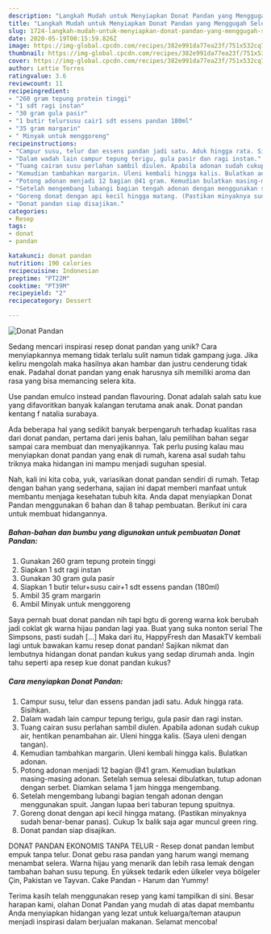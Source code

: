 ```yaml
---
description: "Langkah Mudah untuk Menyiapkan Donat Pandan yang Menggugah Selera"
title: "Langkah Mudah untuk Menyiapkan Donat Pandan yang Menggugah Selera"
slug: 1724-langkah-mudah-untuk-menyiapkan-donat-pandan-yang-menggugah-selera
date: 2020-05-19T00:15:59.826Z
image: https://img-global.cpcdn.com/recipes/382e991da77ea23f/751x532cq70/donat-pandan-foto-resep-utama.jpg
thumbnail: https://img-global.cpcdn.com/recipes/382e991da77ea23f/751x532cq70/donat-pandan-foto-resep-utama.jpg
cover: https://img-global.cpcdn.com/recipes/382e991da77ea23f/751x532cq70/donat-pandan-foto-resep-utama.jpg
author: Lettie Torres
ratingvalue: 3.6
reviewcount: 11
recipeingredient:
- "260 gram tepung protein tinggi"
- "1 sdt ragi instan"
- "30 gram gula pasir"
- "1 butir telursusu cair1 sdt essens pandan 180ml"
- "35 gram margarin"
- " Minyak untuk menggoreng"
recipeinstructions:
- "Campur susu, telur dan essens pandan jadi satu. Aduk hingga rata. Sisihkan."
- "Dalam wadah lain campur tepung terigu, gula pasir dan ragi instan."
- "Tuang cairan susu perlahan sambil diulen. Apabila adonan sudah cukup air, hentikan penambahan air. Uleni hingga kalis. (Saya uleni dengan tangan)."
- "Kemudian tambahkan margarin. Uleni kembali hingga kalis. Bulatkan adonan."
- "Potong adonan menjadi 12 bagian @41 gram. Kemudian bulatkan masing-masing adonan. Setelah semua selesai dibulatkan, tutup adonan dengan serbet. Diamkan selama 1 jam hingga mengembang."
- "Setelah mengembang lubangi bagian tengah adonan dengan menggunakan spuit. Jangan lupaa beri taburan tepung spuitnya."
- "Goreng donat dengan api kecil hingga matang. (Pastikan minyaknya sudah benar-benar panas). Cukup 1x balik saja agar muncul green ring."
- "Donat pandan siap disajikan."
categories:
- Resep
tags:
- donat
- pandan

katakunci: donat pandan 
nutrition: 190 calories
recipecuisine: Indonesian
preptime: "PT22M"
cooktime: "PT39M"
recipeyield: "2"
recipecategory: Dessert

---
```



![Donat Pandan](https://img-global.cpcdn.com/recipes/382e991da77ea23f/751x532cq70/donat-pandan-foto-resep-utama.jpg)

Sedang mencari inspirasi resep donat pandan yang unik? Cara menyiapkannya memang tidak terlalu sulit namun tidak gampang juga. Jika keliru mengolah maka hasilnya akan hambar dan justru cenderung tidak enak. Padahal donat pandan yang enak harusnya sih memiliki aroma dan rasa yang bisa memancing selera kita.

Use pandan emulco instead pandan flavouring. Donat adalah salah satu kue yang difavoritkan banyak kalangan terutama anak anak. Donat pandan kentang f natalia surabaya.

Ada beberapa hal yang sedikit banyak berpengaruh terhadap kualitas rasa dari donat pandan, pertama dari jenis bahan, lalu pemilihan bahan segar sampai cara membuat dan menyajikannya. Tak perlu pusing kalau mau menyiapkan donat pandan yang enak di rumah, karena asal sudah tahu triknya maka hidangan ini mampu menjadi suguhan spesial.


Nah, kali ini kita coba, yuk, variasikan donat pandan sendiri di rumah. Tetap dengan bahan yang sederhana, sajian ini dapat memberi manfaat untuk membantu menjaga kesehatan tubuh kita. Anda dapat menyiapkan Donat Pandan menggunakan 6 bahan dan 8 tahap pembuatan. Berikut ini cara untuk membuat hidangannya.

<!--inarticleads1-->

##### Bahan-bahan dan bumbu yang digunakan untuk pembuatan Donat Pandan:

1. Gunakan 260 gram tepung protein tinggi
1. Siapkan 1 sdt ragi instan
1. Gunakan 30 gram gula pasir
1. Siapkan 1 butir telur+susu cair+1 sdt essens pandan (180ml)
1. Ambil 35 gram margarin
1. Ambil  Minyak untuk menggoreng


Saya pernah buat donat pandan nih tapi bgtu di goreng warna kok berubah jadi coklat gk warna hijau pandan lagi yaa. Buat yang suka nonton serial The Simpsons, pasti sudah […] Maka dari itu, HappyFresh dan MasakTV kembali lagi untuk bawakan kamu resep donat pandan! Sajikan nikmat dan lembutnya hidangan donat pandan kukus yang sedap dirumah anda. Ingin tahu seperti apa resep kue donat pandan kukus? 

<!--inarticleads2-->

##### Cara menyiapkan Donat Pandan:

1. Campur susu, telur dan essens pandan jadi satu. Aduk hingga rata. Sisihkan.
1. Dalam wadah lain campur tepung terigu, gula pasir dan ragi instan.
1. Tuang cairan susu perlahan sambil diulen. Apabila adonan sudah cukup air, hentikan penambahan air. Uleni hingga kalis. (Saya uleni dengan tangan).
1. Kemudian tambahkan margarin. Uleni kembali hingga kalis. Bulatkan adonan.
1. Potong adonan menjadi 12 bagian @41 gram. Kemudian bulatkan masing-masing adonan. Setelah semua selesai dibulatkan, tutup adonan dengan serbet. Diamkan selama 1 jam hingga mengembang.
1. Setelah mengembang lubangi bagian tengah adonan dengan menggunakan spuit. Jangan lupaa beri taburan tepung spuitnya.
1. Goreng donat dengan api kecil hingga matang. (Pastikan minyaknya sudah benar-benar panas). Cukup 1x balik saja agar muncul green ring.
1. Donat pandan siap disajikan.


DONAT PANDAN EKONOMIS TANPA TELUR - Resep donat pandan lembut empuk tanpa telur. Donat gebu rasa pandan yang harum wangi memang menambat selera. Warna hijau yang menarik dan lebih rasa lemak dengan tambahan bahan susu tepung. En yüksek tedarik eden ülkeler veya bölgeler Çin, Pakistan ve Tayvan. Cake Pandan - Harum dan Yummy! 

Terima kasih telah menggunakan resep yang kami tampilkan di sini. Besar harapan kami, olahan Donat Pandan yang mudah di atas dapat membantu Anda menyiapkan hidangan yang lezat untuk keluarga/teman ataupun menjadi inspirasi dalam berjualan makanan. Selamat mencoba!
